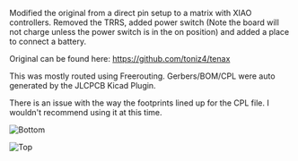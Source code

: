 Modified the original from a direct pin setup to a matrix with XIAO controllers. Removed the TRRS, added power switch (Note the board will not charge unless the power switch is in the on position) and added a place to connect a battery. 

Original can be found here: https://github.com/toniz4/tenax

This was mostly routed using Freerouting. Gerbers/BOM/CPL were auto generated by the JLCPCB Kicad Plugin.

There is an issue with the way the footprints lined up for the CPL file. I wouldn't recommend using it at this time.

![Bottom](https://github.com/JonMuller/gerbers/blob/main/tenax-XIAO/tenax-XIAO%20Bottom.jpg)

![Top](https://github.com/JonMuller/gerbers/blob/main/tenax-XIAO/tenax-XIAO%20Top.jpg)

